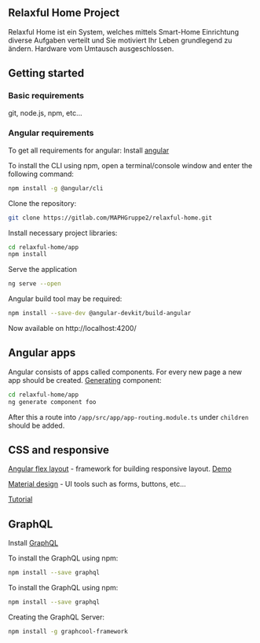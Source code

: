 ## Relaxful Home Project
Relaxful Home ist ein System, welches mittels Smart-Home Einrichtung diverse Aufgaben verteilt und Sie motiviert Ihr Leben grundlegend zu ändern. Hardware vom Umtausch ausgeschlossen.

## Getting started
### Basic requirements
git, node.js, npm, etc...

### Angular requirements
To get all requirements for angular:
Install [angular](https://angular.io/guide/quickstart)

To install the CLI using npm, open a terminal/console window and enter the following command:
```sh
npm install -g @angular/cli
```

Clone the repository:
```sh
git clone https://gitlab.com/MAPHGruppe2/relaxful-home.git
```

Install necessary project libraries:
```sh
cd relaxful-home/app
npm install 
```

Serve the application
```sh
ng serve --open
```

Angular build tool may be required:
```sh
npm install --save-dev @angular-devkit/build-angular
```
Now available on http://localhost:4200/

## Angular apps
Angular consists of apps called components. For every new page a new app should be created.
[Generating](https://github.com/angular/angular-cli/wiki/generate-component) component:
```sh
cd relaxful-home/app
ng generate component foo
```
After this a route into `/app/src/app/app-routing.module.ts` under `children` should be added.

## CSS and responsive
[Angular flex layout](https://github.com/angular/flex-layout/wiki) - framework for building responsive layout. [Demo](https://tburleson-layouts-demos.firebaseapp.com/#/docs)

[Material design](https://material.angular.io/components/categories) - UI tools such as forms, buttons, etc...

[Tutorial](https://medium.com/letsboot/quick-start-with-angular-material-and-flex-layout-1b065aa1476c)

## GraphQL
Install [GraphQL](https://graphql.org/graphql-js)

To install the GraphQL using npm:
```sh
npm install --save graphql
```

To install the GraphQL using npm:
```sh
npm install --save graphql
```

Creating the GraphQL Server:
```sh
npm install -g graphcool-framework
```
